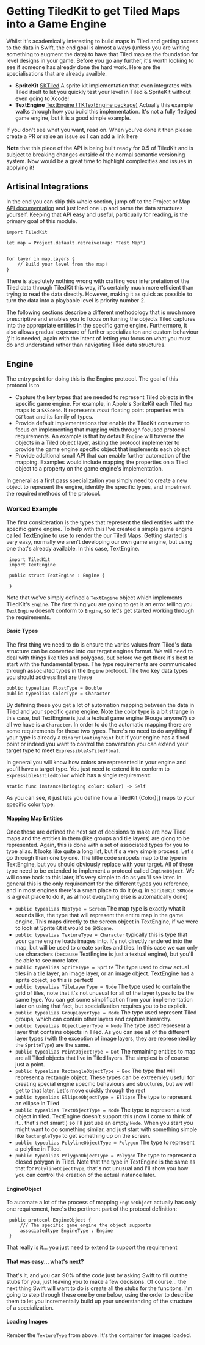 #  Getting TiledKit to get Tiled Maps into a Game Engine
Whilst it's academically interesting to build maps in Tiled and getting access to the data in Swift, the end goal is almost always (unless you are writing something to augment the data) to have that Tiled map as the foundation for level designs in your game. Before you go any further, it's worth looking to see if someone has already done the hard work. Here are the specialisations that are already availble. 

 - __SpriteKit__ [SKTiled](https://github.com/SwiftStudies/SKTiledKit) A sprite kit implementation that even integrates with Tiled itself to let you quickly test your level in Tiled & SpriteKit without even going to Xcode!
 - __TextEngine__ [TextEngine (TKTextEngine package)](https://github.com/SwiftStudies/TextEngine) Actually this example walks through how you build this implementation. It's not a fully fledged game engine, but it is a good simple example. 

If you don't see what you want, read on. When you've done it then please create a PR or raise an issue so I can add a link here

__Note__ that this piece of the API is being built ready for 0.5 of TiledKit and is subject to breaking changes outside of the normal semantic versioning system. Now would be a great time to highlight complexities and issues in applying it! 

## Artisinal Integrations
In the end you can skip this whole section, jump off to the Project or Map [API documentation](https://swiftstudies.github.io/TiledKit/Documentation/API/) and just load one up and parse the data structures yourself. Keeping that API easy and useful, particually for reading, is the primary goal of this module.

    import TiledKit

    let map = Project.default.retreive(map: "Test Map")
    
    
    for layer in map.layers {
        // Build your level from the map!
    }

There is absolutely nothing wrong with crafting your interpretation of the Tiled data through TiledKit this way, it's certainly much more efficient than trying to read the data directly. However, making it as quick as possible to turn the data into a playbable level is priority number 2. 

The following sections describe a different methodology that is much more prescriptive and enables you to focus on turning the objects Tiled captures into the appropriate entities in the specific game engine. Furthermore, it also allows gradual exposure of further specializaiton and custom behaviour _if_ it is needed, again with the intent of letting you focus on what you must do and understand rather than navigating
Tiled data structures. 

## Engine

The entry point for doing this is the Engine protocol. The goal of this protocol is to 

 * Capture the key types that are needed to represent Tiled objects in the specific game engine. For example, in Apple's SpriteKit each Tiled `Map` maps to a `SKScene`. It represents _most_ floating point properties with `CGFloat` and its family of types. 
 * Provide default implementations that enable the TiledKit consumer to focus on implementing that mapping with through focused protocol requirements. An example is that by default `Engine` will traverse the objects in a Tiled object layer, asking the protocol implementer to provide the game engine specific object that implements each object
 * Provide additional small API that can enable further automation of the mapping. Examples would include mapping the properties on a Tiled object to a property on the game engine's implementation. 
 
 In general as a first pass specialization you simply need to create a new object to represent the engine, identify the specific types, and impelment the required methods of the protocol. 
 
 ### Worked Example
 
 The first consideration is the types that represent the tiled entities with the specific game engine. To help with this I've created a simple game engine called [TextEngine]() to use to render the our Tiled Maps. Getting started is very easy, normally we aren't developing our own game engine, but using one that's already available. In this case, TextEngine. 
     
     import TiledKit
     import TextEngine

     public struct TextEngine : Engine {
         
     }

Note that we've simply defined a `TextEngine` object which implements TiledKit's `Engine`. The first thing you are going to get is an error telling you `TextEngine` doesn't conform to `Engine`, so let's get started working through the requirements. 

#### Basic Types

The first thing we need to do is ensure the varies values from Tiled's data structure can be converted into our target engines format. We will need to deal with things like tiles and polygons, but before we get there it's best to start with the fundamental types. The type requirements are communicated through associated types in the `Engine` protocol. The two key data types you should address first are these

    public typealias FloatType = Double
    public typealias ColorType = Character

By defining these you get a lot of automation mapping between the data in Tiled and your specific game engine. Note the color type is a bit strange in this case, but TextEngine is just a textual game engine (Rouge anyone?) so all we have is a `Character`. In order to do the automatic mapping there are some requirements for these two types. There's no need to do anything if your type is already a `BinaryFloatingPoint` but if your engine has a fixed point or indeed you want to control the converstion you can extend your target type to meet `ExpressibleAsTiledFloat`. 

In general you will know how colors are represented in your engine and you'll have a target type. You just need to extend it to conform to `ExpressibleAsTiledColor` which has a single requirement:

    static func instance(bridging color: Color) -> Self

As you can see, it just lets you define how a TiledKit (Color)[] maps to your specific color type. 

#### Mapping Map Entities

Once these are defined the next set of decisions to make are how Tiled maps and the entities in them (like groups and tile layers) are giong to be represented. Again, this is done with a set of associated types for you to type alias. It looks like quite a long list, but it's a very simple process. Let's go through them one by one. The little code snippets map to the type in TextEngine, but you should obviously replace with your target. All of these type need to be extended to implement a protocol called `EngineObject`. We will come back to this later, it's very simple to do as you'll see later. In general this is the only requirement for the different types you reference, and in most engines there's a smart place to do it (e.g. in `SpriteKit` `SKNode` is a great place to do it, as almost everything else is automatically done)

 - `public typealias MapType = Screen` The map type is exactly what it sounds like, the type that will represent the entire map in the game engine. This maps directly to the screen object in TextEngine, if we were to look at SpriteKit it would be `SKScene`. 
 - `public typealias TextureType = Character` typically this is type that your game engine loads images into. It's not directly rendered into the map, but will be used to create sprites and tiles. In this case we can only use characters (because TextEngine is just a textual engine), but you'll be able to see more later. 
 - `public typealias SpriteType = Sprite` The type used to draw actual tiles in a tile layer, an image layer, or an image object. TextEngine has a sprite object, so this is perfect!
 - `public typealias TileLayerType = Node` The type used to contain the grid of tiles, note that it's not unusual for all of the layer types to be the same type. You can get some simplification from your impllementation later on using that fact, but specialization requires you to be explicit. 
 - `public typealias GroupLayerType = Node` The type used represent Tiled groups, which can contain other layers and capture hierarchy. 
 - `public typealias ObjectLayerType = Node` The type used represent a layer that contains objects in Tiled. As you can see all of the different layer types (with the exception of image layers, they are represented by the `SpriteType`) are the same. 
 - `public typealias PointObjectType = Dot` The remaining entities to map are all Tiled objects that live in Tiled layers. The simplest is of course just a point. 
 - `public typealias RectangleObjectType = Box` The type that will represent a rectangle object. These types can be extreemley useful for creating special engine specific behaviours and structures, but we will get to that later. Let's move quickly through the rest
 - `public typealias EllipseObjectType = Ellipse` The type to represent an ellipse in Tiled
 - `public typealias TextObjectType = Node` The type to represent a text object in tiled. TextEngine doesn't support this (now I come to think of it... that's not smart!) so I'll just use an empty `Node`. When you start you might want to do something similar, and just start with something simple like `RectangleType` to get something up on the screen.
 - `public typealias PolylineObjectType = Polygon` The type to represent a polyline in Tiled. 
 - `public typealias PolygonObjectType = Polygon` The type to represent a closed polygon in Tiled. Note that the type in TextEngine is the same as that for `PolylineObjectType`, that's not unusual and I'll show you how you can control the creation of the actual instance later. 
 
 #### EngineObject
 
 To automate a lot of the process of mapping `EngineObject` actually has only one requirement, here's the pertinent part of the protocol definition:
 
     public protocol EngineObject {
         /// The specific game engine the object supports
         associatedtype EngineType : Engine
     }
     
That really is it... you just need to extend to support the requirement
 
 #### That was easy... what's next? 
 
 That's it, and you can 90% of the code just by asking Swift to fill out the stubs for you, just leaving you to make a few decisions. Of course... the next thing Swift will want to do is create all the stubs for the funcitons. I'm going to step through these one by one below, using the order to describe them to let you incrementally build up your understanding of the structure of a specialization. 
 
 #### Loading Images
 
 Rember the `TextureType` from above. It's the container for images loaded. 

